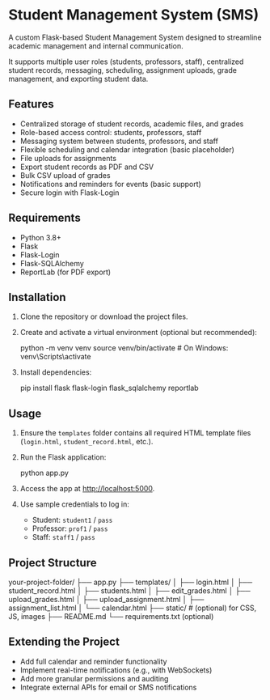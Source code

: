 # Student Management System (SMS)


A custom Flask-based Student Management System designed to streamline
academic management and internal communication.


It supports multiple user roles (students, professors, staff),
centralized student records, messaging, scheduling, 
assignment uploads, grade management, and exporting student data.



## Features

- Centralized storage of student records, academic files, and grades
- Role-based access control: students, professors, staff
- Messaging system between students, professors, and staff
- Flexible scheduling and calendar integration (basic placeholder)
- File uploads for assignments
- Export student records as PDF and CSV
- Bulk CSV upload of grades
- Notifications and reminders for events (basic support)
- Secure login with Flask-Login



## Requirements

- Python 3.8+
- Flask
- Flask-Login
- Flask-SQLAlchemy
- ReportLab (for PDF export)



## Installation

1. Clone the repository or download the project files.

2. Create and activate a virtual environment (optional but recommended):

   python -m venv venv
   source venv/bin/activate  # On Windows: venv\Scripts\activate


3. Install dependencies:

   pip install flask flask-login flask_sqlalchemy reportlab
   


## Usage

1. Ensure the `templates` folder contains all required 
   HTML template files (`login.html`, `student_record.html`, etc.).

2. Run the Flask application:

   python app.py

3. Access the app at [http://localhost:5000](http://localhost:5000).

4. Use sample credentials to log in:

   - Student: `student1` / `pass`
   - Professor: `prof1` / `pass`
   - Staff: `staff1` / `pass`



## Project Structure


your-project-folder/
├── app.py
├── templates/
│   ├── login.html
│   ├── student_record.html
│   ├── students.html
│   ├── edit_grades.html
│   ├── upload_grades.html
│   ├── upload_assignment.html
│   ├── assignment_list.html
│   └── calendar.html
├── static/         # (optional) for CSS, JS, images
├── README.md
└── requirements.txt (optional)



## Extending the Project

- Add full calendar and reminder functionality
- Implement real-time notifications (e.g., with WebSockets)
- Add more granular permissions and auditing
- Integrate external APIs for email or SMS notifications


